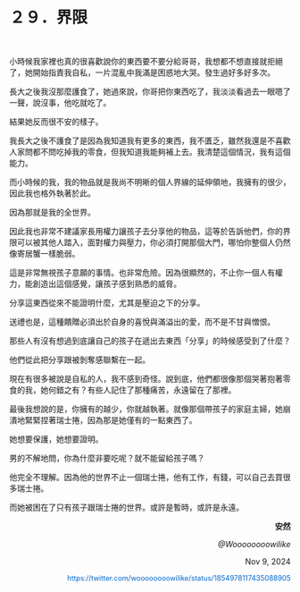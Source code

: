   <h1>２９．界限</h1>

  <p>&#160;</p>

  <p>小時候我家裡也真的很喜歡說你的東西要不要分給哥哥，我想都不想直接就拒絕了，她開始指責我自私，一片混亂中我滿是困惑地大哭。發生過好多好多次。</p>

  <p>長大之後我沒那麼護食了，她過來說，你哥把你東西吃了，我淡淡看過去一眼嗯了一聲，說沒事，他吃就吃了。</p>

  <p>結果她反而很不安的樣子。</p>

  <p>我長大之後不護食了是因為我知道我有更多的東西，我不匱乏，雖然我還是不喜歡人家問都不問吃掉我的零食，但我知道我能夠補上去。我清楚這個情況，我有這個能力。</p>

  <p>而小時候的我，我的物品就是我尚不明晰的個人界線的延伸領地，我擁有的很少，因此我也格外執著於此。</p>

  <p>因為那就是我的全世界。</p>

  <p>因此我也非常不建議家長用權力讓孩子去分享他的物品，這等於告訴他們，你的界限可以被其他人踏入，面對權力與壓力，你必須打開那個大門，哪怕你整個人仍然像寄居蟹一樣脆弱。</p>

  <p>這是非常無視孩子意願的事情。也非常危險。因為很顯然的，不止你一個人有權力，能創造出這個感覺，讓孩子感到熟悉的威脅。</p>

  <p>分享這東西從來不能證明什麼，尤其是壓迫之下的分享。</p>

  <p>送禮也是，這種饋贈必須出於自身的喜悅與滿溢出的愛，而不是不甘與憎恨。</p>

  <p>那些人有沒有想過到底讓自己的孩子在遞出去東西「分享」的時候感受到了什麼？</p>

  <p>他們從此把分享跟被剝奪感聯繫在一起。</p>

  <p>現在有很多被說是自私的人，我不感到奇怪。說到底，他們都很像那個哭著抱著零食的我，她何錯之有？有些人記住了那種痛苦，永遠留在了那裡。</p>

  <p>最後我想說的是，你擁有的越少，你就越執著。就像那個帶孩子的家庭主婦，她崩潰地緊緊捏著瑞士捲，因為那是她僅有的一點東西了。</p>

  <p>她想要保護，她想要證明。</p>

  <p>男的不解地問，你為什麼非要吃呢？就不能留給孩子嗎？</p>

  <p>他完全不理解。因為他的世界不止一個瑞士捲，他有工作，有錢，可以自己去買很多瑞士捲。</p>

  <p>而她被困在了只有孩子跟瑞士捲的世界。或許是暫時，或許是永遠。</p>

  <p style="text-align: right; font-weight: bold;">安然</p>

  <p style="text-align: right; font-style: italic;">@Woooooooowilike</p>

  <p style="text-align: right;">Nov 9, 2024</p>

  <p style="text-align: right;"><a href="https://twitter.com/woooooooowilike/status/1854978117435088905" style="text-decoration: none; color: #0066cc; font-size: 0.9em;">https://twitter.com/woooooooowilike/status/1854978117435088905</a></p>
